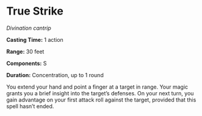 <title>True Strike</title>

# True Strike

_Divination cantrip_

**Casting Time:** 1 action

**Range:** 30 feet

**Components:** S

**Duration:** Concentration, up to 1 round

You extend your hand and point a finger at a
target in range. Your magic grants you a
brief insight into the target’s defenses. On
your next turn, you gain advantage on your
first attack roll against the target,
provided that this spell hasn’t ended.



